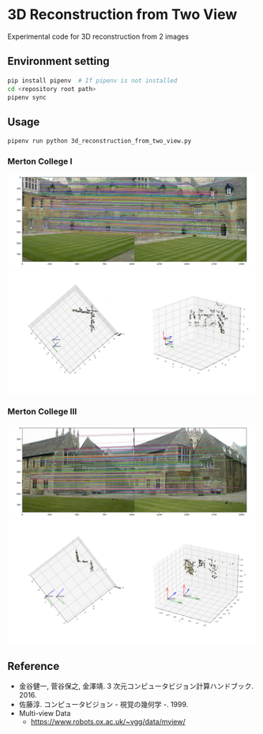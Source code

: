 # 3D Reconstruction from Two View

Experimental code for 3D reconstruction from 2 images

## Environment setting

```bash
pip install pipenv  # If pipenv is not installed
cd <repository root path>
pipenv sync
```

## Usage

```bash
pipenv run python 3d_reconstruction_from_two_view.py
```

### Merton College I

![corresponding_points]("./../asset/corresponding_points1.jpg)
![reconstruction]("./../asset/reconstruction1.png)

### Merton College III

![corresponding_points]("./../asset/corresponding_points2.jpg)
![reconstruction]("./../asset/reconstruction2.png)

## Reference

- 金谷健一, 菅谷保之, 金澤靖. 3 次元コンピュータビジョン計算ハンドブック. 2016.
- 佐藤淳. コンピュータビジョン - 視覚の幾何学 -. 1999.
- Multi-view Data
  - https://www.robots.ox.ac.uk/~vgg/data/mview/
